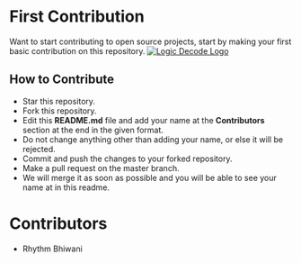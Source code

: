 # First Contribution
Want to start contributing to open source projects, start by making your first basic contribution on this repository.
[![Logic Decode Logo](https://github.com/rhythmbhiwani/first-contribution/blob/master/images/LogicDecodeLogoFull.png)](https://www.youtube.com/channel/UC0C0ah0QiQc-5oiyvlQ67Uw/)

## How to Contribute
* Star this repository.
* Fork this repository.
* Edit this **README.md** file and add your name at the **Contributors** section at the end in the given format.
* Do not change anything other than adding your name, or else it will be rejected.
* Commit and push the changes to your forked repository.
* Make a pull request on the master branch.
* We will merge it as soon as possible and you will be able to see your name at in this readme.

# Contributors
* Rhythm Bhiwani